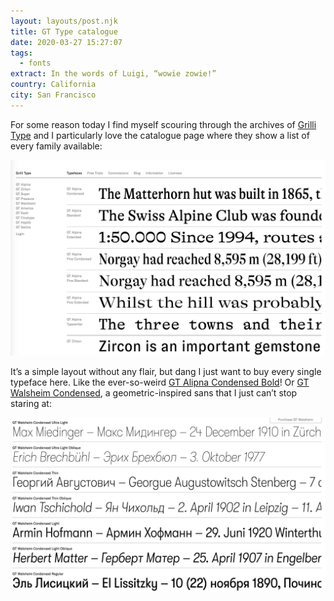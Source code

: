 ```yaml
---
layout: layouts/post.njk
title: GT Type catalogue
date: 2020-03-27 15:27:07
tags:
  - fonts
extract: In the words of Luigi, “wowie zowie!”
country: California
city: San Francisco
---
```


For some reason today I find myself scouring through the archives of [Grilli Type](https://www.grillitype.com/) and I particularly love the catalogue page where they show a list of every family available:

![A screenshot of the Grilli Type website](/images/grilli-type.png)

It’s a simple layout without any flair, but dang I just want to buy every single typeface here. Like the ever-so-weird [GT Alipna Condensed Bold](https://www.grillitype.com/typeface/gt-alpina)! Or [GT Walsheim Condensed](https://www.grillitype.com/typeface/gt-alpina), a geometric-inspired sans that I just can’t stop staring at:

![A picture of the GT Walsheim typeface](/images/gt-walsheim.png)
